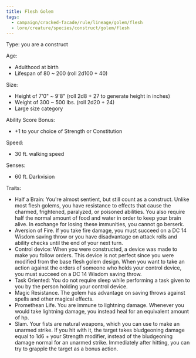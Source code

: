 ```yaml
---
title: Flesh Golem
tags:
  - campaign/cracked-facade/rule/lineage/golem/flesh
  - lore/creature/species/construct/golem/flesh
---
```


Type: you are a construct

Age:

- Adulthood at birth
- Lifespan of 80 ~ 200 (roll 2d100 + 40)

Size:

- Height of 7'0" ~ 9'8" (roll 2d8 + 27 to generate height in inches)
- Weight of 300 ~ 500 lbs. (roll 2d20 + 24)
- Large size category

Ability Score Bonus:

- +1 to your choice of Strength or Constitution

Speed:

- 30 ft. walking speed

Senses:

- 60 ft. Darkvision

Traits:

- Half a Brain: You're almost sentient, but still count as a construct. Unlike most flesh golems, you have resistance to effects that cause the charmed, frightened, paralyzed, or poisoned abilities. You also require half the normal amount of food and water in order to keep your brain alive. In exchange for losing these immunities, you cannot go berserk.
- Aversion of Fire. If you take fire damage, you must succeed on a DC 14 Wisdom saving throw or you have disadvantage on attack rolls and ability checks until the end of your next turn.
- Control device: When you were constructed, a device was made to make you follow orders. This device is not perfect since you were modified from the base flesh golem design. When you want to take an action against the orders of someone who holds your control device, you must succeed on a DC 14 Wisdom saving throw.
- Task Oriented: You do not require sleep while performing a task given to you by the person holding your control device.
- Magic Resistance. The golem has advantage on saving throws against spells and other magical effects.
- Promethean Life. You are immune to lightning damage. Whenever you would take lightning damage, you instead heal for an equivalent amount of hp.
- Slam. Your fists are natural weapons, which you can use to make an unarmed strike. If you hit with it, the target takes bludgeoning damage equal to 1d6 + your Strength modifier, instead of the bludgeoning damage normal for an unarmed strike. Immediately after hitting, you can try to grapple the target as a bonus action.
